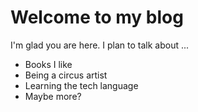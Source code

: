 # Welcome to my blog

I'm glad you are here. I plan to talk about ...
- Books I like
- Being a circus artist
- Learning the tech language
- Maybe more?


